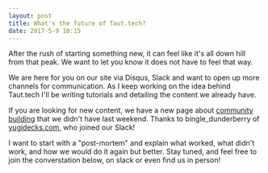 ```yaml
---
layout: post
title: What's the future of Taut.tech?
date: 2017-5-9 10:15
---
```


After the rush of starting something new,
it can feel like it's all down hill from that peak.
We want to let you know it does not have to feel that way.

We are here for you on our site via Disqus, Slack and want to open up more channels for communication.
As I keep working on the idea behind Taut.tech I'll be writing tutorials and detailing the content we already have.

If you are looking for new content, we have a new page about [community building](http://taut.tech/combuild-guide/) that we didn't have last weekend. Thanks to bingle_dunderberry of [yugidecks.com](https://yugidecks.com), who joined our Slack!

I want to start with a "post-mortem" and explain what worked, what didn't work, and how we would do it again but better.
Stay tuned, and feel free to join the converstation below, on slack or even find us in person!
